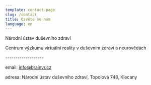```yaml
---
template: contact-page
slug: /contact
title: Ozvěte se nám
language: en
---
```

Národní ústav duševního zdraví

Centrum výzkumu virtuální reality v duševním zdraví a neurovědách



\-------------------



email:  info@brainvr.cz

adresa: Národní ústav duševního zdraví, Topolová 748, Klecany